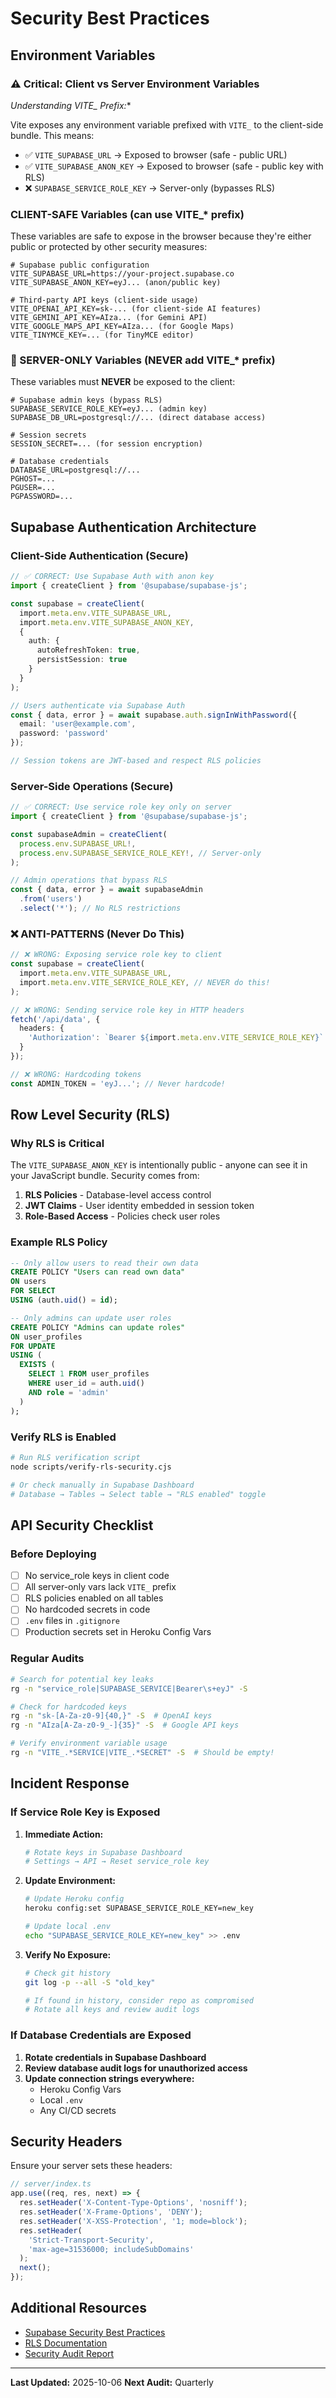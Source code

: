 # Security Best Practices

## Environment Variables

### ⚠️ Critical: Client vs Server Environment Variables

**Understanding VITE_* Prefix:**

Vite exposes any environment variable prefixed with `VITE_` to the client-side bundle. This means:

- ✅ `VITE_SUPABASE_URL` → Exposed to browser (safe - public URL)
- ✅ `VITE_SUPABASE_ANON_KEY` → Exposed to browser (safe - public key with RLS)
- ❌ `SUPABASE_SERVICE_ROLE_KEY` → Server-only (bypasses RLS)

### CLIENT-SAFE Variables (can use VITE_* prefix)

These variables are safe to expose in the browser because they're either public or protected by other security measures:

```env
# Supabase public configuration
VITE_SUPABASE_URL=https://your-project.supabase.co
VITE_SUPABASE_ANON_KEY=eyJ... (anon/public key)

# Third-party API keys (client-side usage)
VITE_OPENAI_API_KEY=sk-... (for client-side AI features)
VITE_GEMINI_API_KEY=AIza... (for Gemini API)
VITE_GOOGLE_MAPS_API_KEY=AIza... (for Google Maps)
VITE_TINYMCE_KEY=... (for TinyMCE editor)
```

### 🔐 SERVER-ONLY Variables (NEVER add VITE_* prefix)

These variables must **NEVER** be exposed to the client:

```env
# Supabase admin keys (bypass RLS)
SUPABASE_SERVICE_ROLE_KEY=eyJ... (admin key)
SUPABASE_DB_URL=postgresql://... (direct database access)

# Session secrets
SESSION_SECRET=... (for session encryption)

# Database credentials
DATABASE_URL=postgresql://...
PGHOST=...
PGUSER=...
PGPASSWORD=...
```

## Supabase Authentication Architecture

### Client-Side Authentication (Secure)

```typescript
// ✅ CORRECT: Use Supabase Auth with anon key
import { createClient } from '@supabase/supabase-js';

const supabase = createClient(
  import.meta.env.VITE_SUPABASE_URL,
  import.meta.env.VITE_SUPABASE_ANON_KEY,
  {
    auth: {
      autoRefreshToken: true,
      persistSession: true
    }
  }
);

// Users authenticate via Supabase Auth
const { data, error } = await supabase.auth.signInWithPassword({
  email: 'user@example.com',
  password: 'password'
});

// Session tokens are JWT-based and respect RLS policies
```

### Server-Side Operations (Secure)

```typescript
// ✅ CORRECT: Use service role key only on server
import { createClient } from '@supabase/supabase-js';

const supabaseAdmin = createClient(
  process.env.SUPABASE_URL!,
  process.env.SUPABASE_SERVICE_ROLE_KEY!, // Server-only
);

// Admin operations that bypass RLS
const { data, error } = await supabaseAdmin
  .from('users')
  .select('*'); // No RLS restrictions
```

### ❌ ANTI-PATTERNS (Never Do This)

```typescript
// ❌ WRONG: Exposing service role key to client
const supabase = createClient(
  import.meta.env.VITE_SUPABASE_URL,
  import.meta.env.VITE_SERVICE_ROLE_KEY, // NEVER do this!
);

// ❌ WRONG: Sending service role key in HTTP headers
fetch('/api/data', {
  headers: {
    'Authorization': `Bearer ${import.meta.env.VITE_SERVICE_ROLE_KEY}`
  }
});

// ❌ WRONG: Hardcoding tokens
const ADMIN_TOKEN = 'eyJ...'; // Never hardcode!
```

## Row Level Security (RLS)

### Why RLS is Critical

The `VITE_SUPABASE_ANON_KEY` is intentionally public - anyone can see it in your JavaScript bundle. Security comes from:

1. **RLS Policies** - Database-level access control
2. **JWT Claims** - User identity embedded in session token
3. **Role-Based Access** - Policies check user roles

### Example RLS Policy

```sql
-- Only allow users to read their own data
CREATE POLICY "Users can read own data"
ON users
FOR SELECT
USING (auth.uid() = id);

-- Only admins can update user roles
CREATE POLICY "Admins can update roles"
ON user_profiles
FOR UPDATE
USING (
  EXISTS (
    SELECT 1 FROM user_profiles
    WHERE user_id = auth.uid()
    AND role = 'admin'
  )
);
```

### Verify RLS is Enabled

```bash
# Run RLS verification script
node scripts/verify-rls-security.cjs

# Or check manually in Supabase Dashboard
# Database → Tables → Select table → "RLS enabled" toggle
```

## API Security Checklist

### Before Deploying

- [ ] No service_role keys in client code
- [ ] All server-only vars lack `VITE_` prefix
- [ ] RLS policies enabled on all tables
- [ ] No hardcoded secrets in code
- [ ] `.env` files in `.gitignore`
- [ ] Production secrets set in Heroku Config Vars

### Regular Audits

```bash
# Search for potential key leaks
rg -n "service_role|SUPABASE_SERVICE|Bearer\s+eyJ" -S

# Check for hardcoded keys
rg -n "sk-[A-Za-z0-9]{40,}" -S  # OpenAI keys
rg -n "AIza[A-Za-z0-9_-]{35}" -S  # Google API keys

# Verify environment variable usage
rg -n "VITE_.*SERVICE|VITE_.*SECRET" -S  # Should be empty!
```

## Incident Response

### If Service Role Key is Exposed

1. **Immediate Action:**
   ```bash
   # Rotate keys in Supabase Dashboard
   # Settings → API → Reset service_role key
   ```

2. **Update Environment:**
   ```bash
   # Update Heroku config
   heroku config:set SUPABASE_SERVICE_ROLE_KEY=new_key

   # Update local .env
   echo "SUPABASE_SERVICE_ROLE_KEY=new_key" >> .env
   ```

3. **Verify No Exposure:**
   ```bash
   # Check git history
   git log -p --all -S "old_key"

   # If found in history, consider repo as compromised
   # Rotate all keys and review audit logs
   ```

### If Database Credentials are Exposed

1. **Rotate credentials in Supabase Dashboard**
2. **Review database audit logs for unauthorized access**
3. **Update connection strings everywhere:**
   - Heroku Config Vars
   - Local `.env`
   - Any CI/CD secrets

## Security Headers

Ensure your server sets these headers:

```typescript
// server/index.ts
app.use((req, res, next) => {
  res.setHeader('X-Content-Type-Options', 'nosniff');
  res.setHeader('X-Frame-Options', 'DENY');
  res.setHeader('X-XSS-Protection', '1; mode=block');
  res.setHeader(
    'Strict-Transport-Security',
    'max-age=31536000; includeSubDomains'
  );
  next();
});
```

## Additional Resources

- [Supabase Security Best Practices](https://supabase.com/docs/guides/auth/auth-helpers/nextjs)
- [RLS Documentation](https://supabase.com/docs/guides/auth/row-level-security)
- [Security Audit Report](./docs/SECURITY_AUDIT_SUPABASE_KEYS.md)

---

**Last Updated:** 2025-10-06
**Next Audit:** Quarterly
